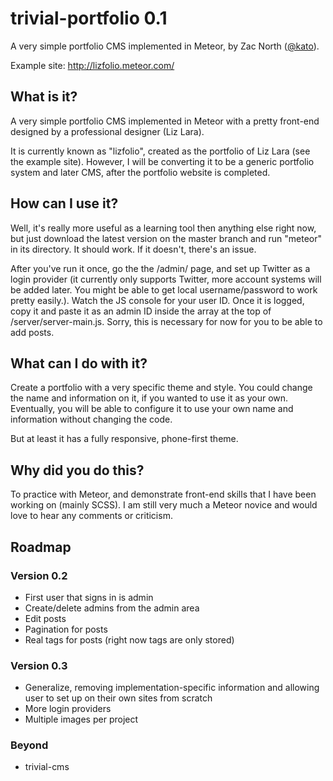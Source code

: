 trivial-portfolio 0.1
=================
A very simple portfolio CMS implemented in Meteor, by Zac North ([@kato](https://twitter.com/kato)).

Example site: http://lizfolio.meteor.com/

## What is it?
A very simple portfolio CMS implemented in Meteor with a pretty front-end designed by a professional designer (Liz Lara).

It is currently known as "lizfolio", created as the portfolio of Liz Lara (see the example site). However, I will be converting it to be a generic portfolio system and later CMS, after the portfolio website is completed.

## How can I use it?
Well, it's really more useful as a learning tool then anything else right now, but just download the latest version on the master branch and run "meteor" in its directory. It should work. If it doesn't, there's an issue.

After you've run it once, go the the /admin/ page, and set up Twitter as a login provider (it currently only supports Twitter, more account systems will be added later. You might be able to get local username/password to work pretty easily.). Watch the JS console for your user ID. Once it is logged, copy it and paste it as an admin ID inside the array at the top of /server/server-main.js. Sorry, this is necessary for now for you to be able to add posts.
## What can I do with it?
Create a portfolio with a very specific theme and style. You could change the name and information on it, if you wanted to use it as your own. Eventually, you will be able to configure it to use your own name and information without changing the code.

But at least it has a fully responsive, phone-first theme.
## Why did you do this?
To practice with Meteor, and demonstrate front-end skills that I have been working on (mainly SCSS). I am still very much a Meteor novice and would love to hear any comments or criticism.
## Roadmap
### Version 0.2
* First user that signs in is admin
* Create/delete admins from the admin area
* Edit posts
* Pagination for posts
* Real tags for posts (right now tags are only stored)

### Version 0.3
* Generalize, removing implementation-specific information and allowing user to set up on their own sites from scratch
* More login providers
* Multiple images per project

### Beyond
* trivial-cms
